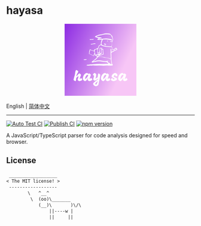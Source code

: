 # hayasa

<div align="center">
  <img src="./logo.png" width="192" height="192" />
</div>

English | [简体中文](./README.zh-CN.md)

---

[![Auto Test CI](https://github.com/DarrenDanielDay/hayasa/actions/workflows/test.yml/badge.svg)](https://github.com/DarrenDanielDay/hayasa/actions/) [![Publish CI](https://github.com/DarrenDanielDay/hayasa/actions/workflows/publish.yml/badge.svg)](https://github.com/DarrenDanielDay/hayasa/actions/) [![npm version](https://badge.fury.io/js/hayasa.svg)](https://badge.fury.io/js/hayasa)

A JavaScript/TypeScript parser for code analysis designed for speed and browser.

## License

```text
 __________________
< The MIT license! >
 ------------------
        \   ^__^
         \  (oo)\_______
            (__)\       )\/\
                ||----w |
                ||     ||
```
